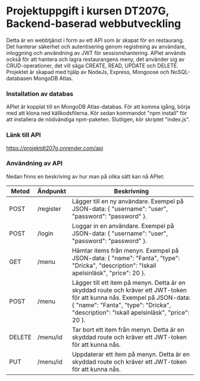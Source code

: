 # Projektuppgift i kursen DT207G, Backend-baserad webbutveckling

Detta är en webbtjänst i form av ett API som är skapat för en restaurang. Det hanterar säkerhet och autentisering genom registreing av användare, inloggning och användning av JWT för sessionshantering. APIet används också för att hantera och lagra restaurangens meny, det använder sig av CRUD-operationer, det vill säga CREATE, READ, UPDATE och DELETE. Projektet är skapad med hjälp av NodeJs, Express, Mongoose och NoSQL-databasen MongoDB Atlas.

### Installation av databas

APIet är kopplat till en MongoDB Atlas-databas. För att komma igång, börja med att klona ned källkodsfilerna. Kör sedan kommandot "npm install" för att installera de nödvändiga npm-paketen. Slutligen, kör skriptet "index.js".

### Länk till API

https://projektdt207g.onrender.com/api

### Användning av API

Nedan finns en beskriving av hur man på olika sätt kan nå APIet:

| Metod | Ändpunkt | Beskrivning |
|---|---|---|
| POST | /register | Lägger till en ny användare. Exempel på JSON-data: { "username": "user", "password": "password" }. |
| POST | /login | Loggar in en användare. Exempel på JSON-data: { "username": "user", "password": "password" }. |
| GET | /menu | Hämtar items från menyn. Exempel på JSON-data: { "name": "Fanta", "type": "Dricka", "description": "Iskall apelsinläsk", "price": 20 }. |
| POST | /menu | Lägger till ett item på menyn. Detta är en skyddad route och kräver ett JWT-token för att kunna nås. Exempel på JSON-data: { "name": "Fanta", "type": "Dricka", "description": "Iskall apelsinläsk", "price": 20 }. |
| DELETE | /menu/id | Tar bort ett item från menyn. Detta är en skyddad route och kräver ett JWT-token för att kunna nås. |
| PUT | /menu/id | Uppdaterar ett item på menyn. Detta är en skyddad route och kräver ett JWT-token för att kunna nås. |